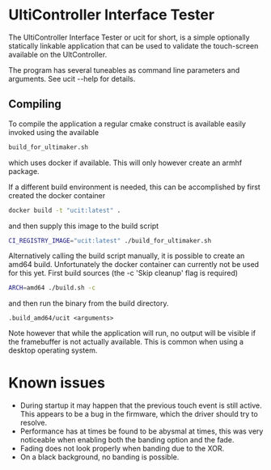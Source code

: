 # UltiController Interface Tester

The UltiController Interface Tester or ucit for short, is a simple optionally
statically linkable application that can be used to validate the touch-screen
available on the UltController.

The program has several tuneables as command line parameters and arguments. See
ucit --help for details.


## Compiling
To compile the application a regular cmake construct is available easily invoked
using the available
```sh
build_for_ultimaker.sh
```
which uses docker if available. This will only however create an armhf package.

If a different build environment is needed, this can be accomplished by first
created the docker container
```sh
docker build -t "ucit:latest" .
```
and then supply this image to the build script
```sh
CI_REGISTRY_IMAGE="ucit:latest" ./build_for_ultimaker.sh
```

Alternatively calling the build script manually, it is possible to create an
amd64 build. Unfortunately the docker container can currently not be used for
this yet.
First build sources (the -c 'Skip cleanup' flag is required)
```sh
ARCH=amd64 ./build.sh -c
```
and then run the binary from the build directory.
```
.build_amd64/ucit <arguments>
```
Note however that while the application will run, no output will be visible if
the framebuffer is not actually available. This is common when using a desktop
operating system.

# Known issues
* During startup it may happen that the previous touch event is still active.
  This appears to be a bug in the firmware, which the driver should try to
  resolve.
* Performance has at times be found to be abysmal at times, this was very
  noticeable when enabling both the banding option and the fade.
* Fading does not look properly when banding due to the XOR.
* On a black background, no banding is possible.
